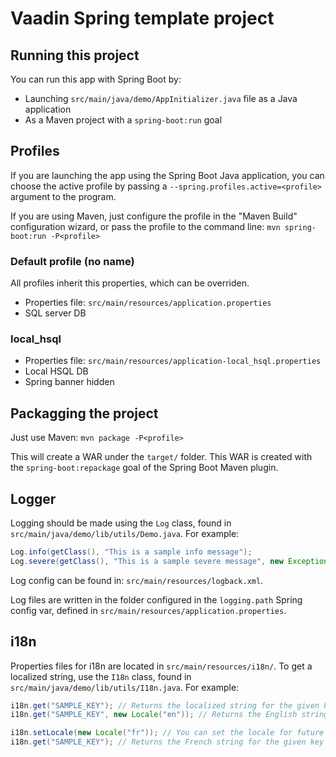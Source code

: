 # Vaadin Spring template project

## Running this project

You can run this app with Spring Boot by:

- Launching `src/main/java/demo/AppInitializer.java` file as a Java application
- As a Maven project with a `spring-boot:run` goal

## Profiles

If you are launching the app using the Spring Boot Java application, you can choose the active profile by passing a `--spring.profiles.active=<profile>` argument to the program.

If you are using Maven, just configure the profile in the "Maven Build" configuration wizard, or pass the profile to the command line: `mvn spring-boot:run -P<profile>`

### Default profile (no name)

All profiles inherit this properties, which can be overriden.

- Properties file: `src/main/resources/application.properties`
- SQL server DB

### local_hsql

- Properties file: `src/main/resources/application-local_hsql.properties`
- Local HSQL DB
- Spring banner hidden

## Packagging the project

Just use Maven: `mvn package -P<profile>`

This will create a WAR under the `target/` folder. This WAR is created with the `spring-boot:repackage` goal of the Spring Boot Maven plugin.

## Logger

Logging should be made using the `Log` class, found in `src/main/java/demo/lib/utils/Demo.java`. For example:

```java
Log.info(getClass(), "This is a sample info message");
Log.severe(getClass(), "This is a sample severe message", new Exception());
```

Log config can be found in: `src/main/resources/logback.xml`.

Log files are written in the folder configured in the `logging.path` Spring config var, defined in `src/main/resources/application.properties`.

## i18n

Properties files for i18n are located in `src/main/resources/i18n/`. To get a localized string, use the `I18n` class, found in `src/main/java/demo/lib/utils/I18n.java`. For example:

```java
i18n.get("SAMPLE_KEY"); // Returns the localized string for the given key for current locale
i18n.get("SAMPLE_KEY", new Locale("en")); // Returns the English string for the given key

i18n.setLocale(new Locale("fr")); // You can set the locale for future calls to .get()
i18n.get("SAMPLE_KEY"); // Returns the French string for the given key
 
```
